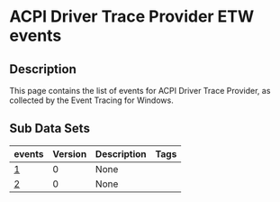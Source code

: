# ACPI Driver Trace Provider ETW events

## Description
This page contains the list of events for ACPI Driver Trace Provider, as collected by the Event Tracing for Windows.

## Sub Data Sets
|events|Version|Description|Tags|
|---|---|---|---|
|[1](events/event-1.md)|0|None||
|[2](events/event-2.md)|0|None||
